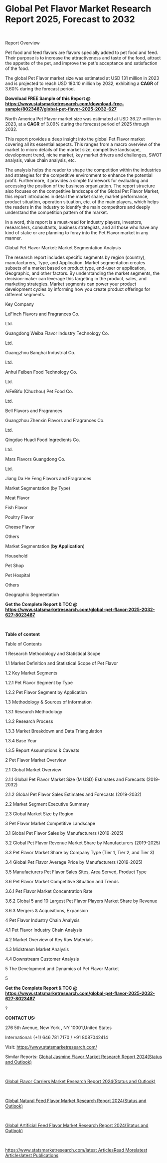 <h1>Global Pet Flavor Market Research Report 2025, Forecast to 2032</h1><br/><p>Report Overview</p>
 
 
 
 <p>Pet food and feed flavors are flavors specially added to pet food and feed. Their purpose is to increase the attractiveness and taste of the food, attract the appetite of the pet, and improve the pet&#39;s acceptance and satisfaction of the food.</p>
 
 
 
 <p>The global Pet Flavor market size was estimated at USD 131 million in 2023 and is projected to reach USD 180.10 million by 2032, exhibiting a <strong>CAGR</strong> of 3.60% during the forecast period.</p>
 
 
 
 <p><strong>Download FREE Sample of this Report @ <a href="https://www.statsmarketresearch.com/download-free-sample/8023487/global-pet-flavor-2025-2032-627">https://www.statsmarketresearch.com/download-free-sample/8023487/global-pet-flavor-2025-2032-627</a></strong></p>
 
 
 
 <p>North America Pet Flavor market size was estimated at USD 36.27 million in 2023, at a <strong>CAGR</strong> of 3.09% during the forecast period of 2025 through 2032.</p>
 
 
 
 <p>This report provides a deep insight into the global Pet Flavor market covering all its essential aspects. This ranges from a macro overview of the market to micro details of the market size, competitive landscape, development trend, niche market, key market drivers and challenges, SWOT analysis, value chain analysis, etc.</p>
 
 
 
 <p>The analysis helps the reader to shape the competition within the industries and strategies for the competitive environment to enhance the potential profit. Furthermore, it provides a simple framework for evaluating and accessing the position of the business organization. The report structure also focuses on the competitive landscape of the Global Pet Flavor Market, this report introduces in detail the market share, market performance, product situation, operation situation, etc. of the main players, which helps the readers in the industry to identify the main competitors and deeply understand the competition pattern of the market.</p>
 
 
 
 <p>In a word, this report is a must-read for industry players, investors, researchers, consultants, business strategists, and all those who have any kind of stake or are planning to foray into the Pet Flavor market in any manner.</p>
 
 
 
 <p>Global Pet Flavor Market: Market Segmentation Analysis</p>
 
 
 
 <p>The research report includes specific segments by region (country), manufacturers, Type, and Application. Market segmentation creates subsets of a market based on product type, end-user or application, Geographic, and other factors. By understanding the market segments, the decision-maker can leverage this targeting in the product, sales, and marketing strategies. Market segments can power your product development cycles by informing how you create product offerings for different segments.</p>
 
 
 
 <p>Key Company</p>
 
 
 
 <p>LeFinch Flavors and Fragrances Co.</p>
 
 
 
 <p>Ltd.</p>
 
 
 
 <p>Guangdong Weiba Flavor Industry Technology Co.</p>
 
 
 
 <p>Ltd.</p>
 
 
 
 <p>Guangzhou Banghai Industrial Co.</p>
 
 
 
 <p>Ltd.</p>
 
 
 
 <p>Anhui Feiben Food Technology Co.</p>
 
 
 
 <p>Ltd.</p>
 
 
 
 <p>AiFeBifu (Chuzhou) Pet Food Co.</p>
 
 
 
 <p>Ltd.</p>
 
 
 
 <p>Bell Flavors and Fragrances</p>
 
 
 
 <p>Guangzhou Zhenxin Flavors and Fragrances Co.</p>
 
 
 
 <p>Ltd.</p>
 
 
 
 <p>Qingdao Huadi Food Ingredients Co.</p>
 
 
 
 <p>Ltd.</p>
 
 
 
 <p>Mars Flavors Guangdong Co.</p>
 
 
 
 <p>Ltd.</p>
 
 
 
 <p>Jiang Da He Feng Flavors and Fragrances</p>
 
 
 
 <p>Market Segmentation (by Type)</p>
 
 
 
 <p>Meat Flavor</p>
 
 
 
 <p>Fish Flavor</p>
 
 
 
 <p>Poultry Flavor</p>
 
 
 
 <p>Cheese Flavor</p>
 
 
 
 <p>Others</p>
 
 
 
 <p>Market Segmentation (<strong>by Application</strong>)</p>
 
 
 
 <p>Household</p>
 
 
 
 <p>Pet Shop</p>
 
 
 
 <p>Pet Hospital</p>
 
 
 
 <p>Others</p>
 
 
 
 <p>Geographic Segmentation</p>
 
 
 
 <div><b>Get the Complete Report & TOC @ <a href="https://www.statsmarketresearch.com/global-pet-flavor-2025-2032-627-8023487">https://www.statsmarketresearch.com/global-pet-flavor-2025-2032-627-8023487</a></b></div>
 
 
 
 <p><br />
 
 <b>Table of content</b></p>
 
 
 
 <p>Table of Contents<br />
 
 1 Research Methodology and Statistical Scope<br />
 
 1.1 Market Definition and Statistical Scope of Pet Flavor<br />
 
 1.2 Key Market Segments<br />
 
 1.2.1 Pet Flavor Segment by Type<br />
 
 1.2.2 Pet Flavor Segment by Application<br />
 
 1.3 Methodology & Sources of Information<br />
 
 1.3.1 Research Methodology<br />
 
 1.3.2 Research Process<br />
 
 1.3.3 Market Breakdown and Data Triangulation<br />
 
 1.3.4 Base Year<br />
 
 1.3.5 Report Assumptions & Caveats<br />
 
 2 Pet Flavor Market Overview<br />
 
 2.1 Global Market Overview<br />
 
 2.1.1 Global Pet Flavor Market Size (M USD) Estimates and Forecasts (2019-2032)<br />
 
 2.1.2 Global Pet Flavor Sales Estimates and Forecasts (2019-2032)<br />
 
 2.2 Market Segment Executive Summary<br />
 
 2.3 Global Market Size by Region<br />
 
 3 Pet Flavor Market Competitive Landscape<br />
 
 3.1 Global Pet Flavor Sales by Manufacturers (2019-2025)<br />
 
 3.2 Global Pet Flavor Revenue Market Share by Manufacturers (2019-2025)<br />
 
 3.3 Pet Flavor Market Share by Company Type (Tier 1, Tier 2, and Tier 3)<br />
 
 3.4 Global Pet Flavor Average Price by Manufacturers (2019-2025)<br />
 
 3.5 Manufacturers Pet Flavor Sales Sites, Area Served, Product Type<br />
 
 3.6 Pet Flavor Market Competitive Situation and Trends<br />
 
 3.6.1 Pet Flavor Market Concentration Rate<br />
 
 3.6.2 Global 5 and 10 Largest Pet Flavor Players Market Share by Revenue<br />
 
 3.6.3 Mergers & Acquisitions, Expansion<br />
 
 4 Pet Flavor Industry Chain Analysis<br />
 
 4.1 Pet Flavor Industry Chain Analysis<br />
 
 4.2 Market Overview of Key Raw Materials<br />
 
 4.3 Midstream Market Analysis<br />
 
 4.4 Downstream Customer Analysis<br />
 
 5 The Development and Dynamics of Pet Flavor Market<br />
 
 5</p>
 
 
 
 <div><b>Get the Complete Report & TOC @ <a href="https://www.statsmarketresearch.com/global-pet-flavor-2025-2032-627-8023487">https://www.statsmarketresearch.com/global-pet-flavor-2025-2032-627-8023487</a></b></div>
 
 
 
 <p>? </p>
 
 
 
 <p><b>CONTACT US:</b><br />
 
 276 5th Avenue, New York , NY 10001,United States<br />
 
 International: (+1) 646 781 7170 / +91 8087042414<br />
 
 Visit: <a href="https://www.statsmarketresearch.com/">https://www.statsmarketresearch.com/</a><br />
 
 Similar Reports: <a href="https://www.statsmarketresearch.com/global-pet-flavor-2025-2032-627-8023487">Global Jasmine Flavor Market Research Report 2024(Status and Outlook)</a><br />
 
 <br />
 
 <a href="https://www.statsmarketresearch.com/global-pet-flavor-2025-2032-627-8023487">Global Flavor Carriers Market Research Report 2024(Status and Outlook)</a><br />
 
 <br />
 
 <a href="https://www.statsmarketresearch.com/global-pet-flavor-2025-2032-627-8023487">Global Natural Feed Flavor Market Research Report 2024(Status and Outlook)</a><br />
 
 <br />
 
 <a href="https://www.statsmarketresearch.com/global-pet-flavor-2025-2032-627-8023487">Global Artificial Feed Flavor Market Research Report 2024(Status and Outlook)</a><br />
 
 <br />
 
 <a href="https://gyeongbokgung.com">https://www.statsmarketresearch.com/</a><a href="https://hallyeomaritime.com">latest Articles</a><a href="https://jingwansa.com">Read More</a><a href="https://nguoiviet.jp/">latest Articles</a><a href="https://www.intelmarketresearch.com/">latest Publications</a></p>